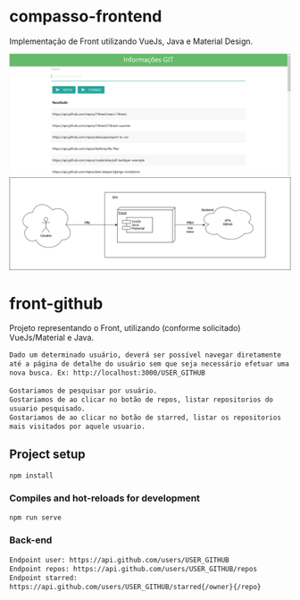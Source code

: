 # compasso-frontend
Implementação de Front utilizando VueJs, Java e Material Design.

![alt text](https://github.com/vitorhora/compasso-frontend/blob/master/front-github/imagens/aplicacao.png)
![alt text](https://github.com/vitorhora/compasso-frontend/blob/master/front-github/imagens/desenho_arquitetura.png)

# front-github
Projeto representando o Front, utilizando (conforme solicitado) VueJs/Material e Java.


```
Dado um determinado usuário, deverá ser possível navegar diretamente até a página de detalhe do usuário sem que seja necessário efetuar uma nova busca. Ex: http://localhost:3000/USER_GITHUB

Gostariamos de pesquisar por usuário.
Gostariamos de ao clicar no botão de repos, listar repositorios do usuario pesquisado.
Gostariamos de ao clicar no botão de starred, listar os repositorios mais visitados por aquele usuario.

```

## Project setup
```
npm install
```

### Compiles and hot-reloads for development
```
npm run serve
```

### Back-end 
```
Endpoint user: https://api.github.com/users/USER_GITHUB
Endpoint repos: https://api.github.com/users/USER_GITHUB/repos
Endpoint starred: https://api.github.com/users/USER_GITHUB/starred{/owner}{/repo}
```
